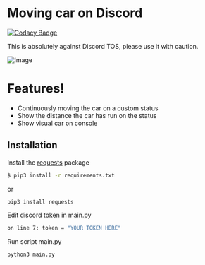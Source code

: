# Moving car on Discord

[![Codacy Badge](https://api.codacy.com/project/badge/Grade/7133ab5fd94549c9af71c3523c89ccca)](https://app.codacy.com/gh/daddyduck2004/moving-car-on-discord?utm_source=github.com&utm_medium=referral&utm_content=daddyduck2004/moving-car-on-discord&utm_campaign=Badge_Grade)

This is absolutely against Discord TOS, please use it with caution.

![Image](https://i.imgur.com/GQ8nJhs.gif)

# Features!

  - Continuously moving the car on a custom status
  - Show the distance the car has run on the status
  - Show visual car on console

## Installation

Install the [requests](https://pypi.org/project/requests/) package

```sh
$ pip3 install -r requirements.txt
```
or
```sh
pip3 install requests 
```

Edit discord token in main.py

```sh
on line 7: token = "YOUR TOKEN HERE"
```

Run script main.py

```sh
python3 main.py
```
